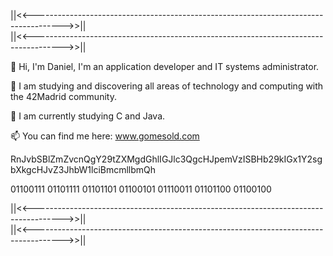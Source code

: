 ||<<------------------------------------------------------------------------------------->>||         
||<<------------------------------------------------------------------------------------->>||         

👋 Hi, I'm Daniel, I'm an application developer and IT systems administrator.

👀 I am studying and discovering all areas of technology and 
        computing with the 42Madrid community.
        
🌱 I am currently studying C and Java.

📫 You can find me here: www.gomesold.com

RnJvbSBlZmZvcnQgY29tZXMgdGhlIGJlc3QgcHJpemVzISBHb29kIGx1Y2sgbXkgcHJvZ3JhbW1lciBmcmllbmQh

01100111 01101111 01101101 01100101 01110011 01101100 01100100

||<<------------------------------------------------------------------------------------->>||         
||<<------------------------------------------------------------------------------------->>||         
